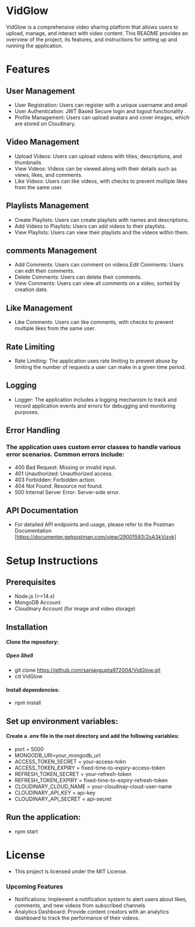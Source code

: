 
# VidGlow

VidGlow is a comprehensive video sharing platform that allows users to upload, manage, and interact with video content. This README provides an overview of the project, its features, and instructions for setting up and running the application.


# Features

## User Management

* User Registration: Users can register with a unique username and email 
* User Authentication: JWT Based Secure login and logout functionality .
* Profile Management: Users  can upload avatars and cover images, which are stored on Cloudinary.

## Video Management 

* Upload Videos: Users can upload videos with titles, descriptions, and thumbnails 
*  View Videos: Videos can be viewed along with their details such as views, likes, and comments.
* Like Videos: Users can like videos, with checks to prevent multiple likes from the same user.

## Playlists Management

* Create Playlists: Users can create playlists with names and descriptions.
* Add Videos to Playlists: Users can add videos to their playlists.
* View Playlists: Users can view their playlists and the videos within them.

## comments Management

* Add Comments: Users can comment on videos.Edit Comments: Users can edit their comments.
* Delete Comments: Users can delete their comments.
* View Comments: Users can view all comments on a video, sorted by creation date.

## Like Management

* Like Comments: Users can like comments, with checks to prevent multiple likes from the same user.

## Rate Limiting

* Rate Limiting: The application uses rate limiting to prevent abuse by limiting the number of requests a user can make in a given time period.

## Logging

* Logger: The application includes a logging mechanism to track and record application events and errors for debugging and monitoring purposes.

## Error Handling

###  The application uses custom error classes to handle various error scenarios. Common errors include:

* 400 Bad Request: Missing or invalid input.
* 401 Unauthorized: Unauthorized access.
* 403 Forbidden: Forbidden action.
* 404 Not Found: Resource not found.
* 500 Internal Server Error: Server-side error.

## API Documentation

* For detailed API endpoints and usage, please refer to the Postman Documentation [https://documenter.getpostman.com/view/29001593/2sA3kVizvk]

# Setup Instructions

## Prerequisites

* Node.js (>=14.x)
* MongoDB Account 
* Cloudinary Account (for image and video storage)

## Installation

#### Clone the repository:

##### Open Shell 
* git clone https://github.com/sanjaygupta972004/VidGlow.git
* cd VidGlow

#### Install dependencies: 

 * npm install

 ## Set up environment variables: 

 #### Create a .env file in the root directory and add the following variables:
* port = 5000
* MONGODB_URl=your_mongodb_url
* ACCESS_TOKEN_SECRET = your-access-tokn
* ACCESS_TOKEN_EXPIRY = fixed-time-to-expiry-access-token
* REFRESH_TOKEN_SECRET = your-refresh-token
* REFRESH_TOKEN_EXPIRY = fixed-time-to-expiry-refresh-token
* CLOUDINARY_CLOUD_NAME = your-cloudinay-cloud-user-name
* CLOUDINARY_API_KEY =    api-key
* CLOUDINARY_API_SECRET = api-secret

## Run the application:

* npm start

# License

* This project is licensed under the MIT License.


### Upcoming Features

* Notifications: Implement a notification system to alert users about likes, comments, and new videos from subscribed channels
* Analytics Dashboard: Provide content creators with an analytics dashboard to track the performance of their videos.










